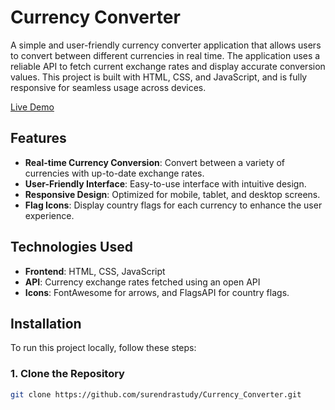 # Currency Converter

A simple and user-friendly currency converter application that allows users to convert between different currencies in real time. The application uses a reliable API to fetch current exchange rates and display accurate conversion values. This project is built with HTML, CSS, and JavaScript, and is fully responsive for seamless usage across devices.

[Live Demo](https://currencyconvertweb.netlify.app/)

## Features

- **Real-time Currency Conversion**: Convert between a variety of currencies with up-to-date exchange rates.
- **User-Friendly Interface**: Easy-to-use interface with intuitive design.
- **Responsive Design**: Optimized for mobile, tablet, and desktop screens.
- **Flag Icons**: Display country flags for each currency to enhance the user experience.

## Technologies Used

- **Frontend**: HTML, CSS, JavaScript
- **API**: Currency exchange rates fetched using an open API
- **Icons**: FontAwesome for arrows, and FlagsAPI for country flags.

## Installation

To run this project locally, follow these steps:

### 1. Clone the Repository

```bash
git clone https://github.com/surendrastudy/Currency_Converter.git
